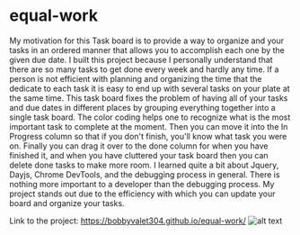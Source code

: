 # equal-work

My motivation for this Task board is to provide a way to organize and your tasks in an ordered manner that allows you to accomplish each one by the given due date.
I built this project because I personally understand that there are so many tasks to get done every week and hardly any time. If a person is not efficient with planning and organizing the time that the dedicate to each task it is easy to end up with several tasks on your plate at the same time.
This task board fixes the problem of having all of your tasks and due dates in different places by grouping everything together into a single task board. The color coding helps one to recognize what is the most important task to complete at the moment. Then you can move it into the In Progress column so that if you don't finish, you'll know what task you were on. Finally you can drag it over to the done column for when you have finished it, and when you have cluttered your task board then you can delete done tasks to make more room.
I learned quite a bit about Jquery, Dayjs, Chrome DevTools, and the debugging process in general. There is nothing more important to a developer than the debugging process.
My project stands out due to the efficiency with which you can update your board and organize your tasks.

Link to the project: https://bobbyvalet304.github.io/equal-work/
![alt text](image.png)
